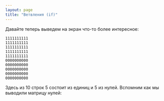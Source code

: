 ```yaml
---
layout: page
title: "Ветвления (if)"
---
```


Давайте теперь выведем на экран что-то более интересное:

```
1111111111
1111111111
1111111111
1111111111
1111111111
0000000000
0000000000
0000000000
0000000000
0000000000
```

Здесь из 10 строк 5 состоит из единиц и 5 из нулей. Вспомним как мы выводили матрицу нулей:
